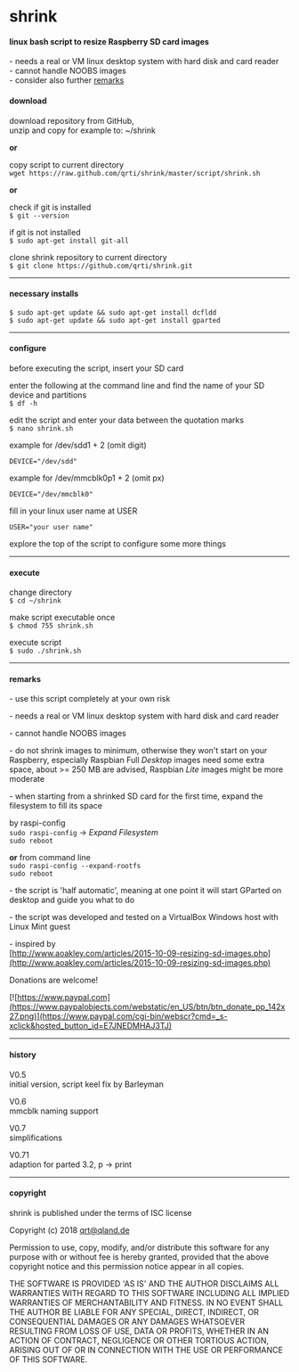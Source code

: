 # shrink

#### linux bash script to resize Raspberry SD card images  
\- needs a real or VM linux desktop system with hard disk and card reader  
\- cannot handle NOOBS images  
\- consider also further [remarks](#remarks)


#### download  
download repository from GitHub,  
unzip and copy for example to: ~/shrink

**or**

copy script to current directory  
`wget https://raw.github.com/qrti/shrink/master/script/shrink.sh`

**or**

check if git is installed  
`$ git --version`

if git is not installed  
`$ sudo apt-get install git-all`

clone shrink repository to current directory  
`$ git clone https://github.com/qrti/shrink.git`

- - -

#### necessary installs  
`$ sudo apt-get update && sudo apt-get install dcfldd`  
`$ sudo apt-get update && sudo apt-get install gparted`

- - -

#### configure  
before executing the script, insert your SD card

enter the following at the command line and find the name of your SD device and partitions  
`$ df -h`

edit the script and enter your data between the quotation marks  
`$ nano shrink.sh`

example for /dev/sdd1 + 2 (omit digit)
```
DEVICE="/dev/sdd"
```

example for /dev/mmcblk0p1 + 2 (omit px)
```
DEVICE="/dev/mmcblk0"
```

fill in your linux user name at USER
```
USER="your user name"
```

explore the top of the script to configure some more things

- - -

#### execute  
change directory  
`$ cd ~/shrink`

make script executable once  
`$ chmod 755 shrink.sh`

execute script  
`$ sudo ./shrink.sh`

- - -

#### remarks  
\- use this script completely at your own risk  

\- needs a real or VM linux desktop system with hard disk and card reader  

\- cannot handle NOOBS images  

\- do not shrink images to minimum, otherwise they won't start on your Raspberry, especially Raspbian Full *Desktop* images need some extra space, about >= 250 MB are advised, Raspbian *Lite* images might be more moderate  

\- when starting from a shrinked SD card for the first time, expand the filesystem to fill its space  

by raspi-config  
`sudo raspi-config` -> *Expand Filesystem*  
`sudo reboot`  
  
**or** from command line  
`sudo raspi-config --expand-rootfs`  
`sudo reboot`  

\- the script is 'half automatic', meaning at one point it will start GParted on desktop and guide you what to do  

\- the script was developed and tested on a VirtualBox Windows host with Linux Mint guest  

\- inspired by  
[http://www.aoakley.com/articles/2015-10-09-resizing-sd-images.php](http://www.aoakley.com/articles/2015-10-09-resizing-sd-images.php)

Donations are welcome!

[![https://www.paypal.com](https://www.paypalobjects.com/webstatic/en_US/btn/btn_donate_pp_142x27.png)](https://www.paypal.com/cgi-bin/webscr?cmd=_s-xclick&hosted_button_id=E7JNEDMHAJ3TJ)

- - -

#### history  
V0.5  
initial version, script keel fix by Barleyman  

V0.6  
mmcblk naming support

V0.7  
simplifications

V0.71  
adaption for parted 3.2, p -> print

- - -

#### copyright  
shrink is published under the terms of ISC license

Copyright (c) 2018 [qrt@qland.de](mailto:qrt@qland.de)

Permission to use, copy, modify, and/or distribute this software for any purpose with or without fee is hereby granted, provided that the above copyright notice and this permission notice appear in all copies.

THE SOFTWARE IS PROVIDED 'AS IS' AND THE AUTHOR DISCLAIMS ALL WARRANTIES WITH REGARD TO THIS SOFTWARE INCLUDING ALL IMPLIED WARRANTIES OF MERCHANTABILITY AND FITNESS. IN NO EVENT SHALL THE AUTHOR BE LIABLE FOR ANY SPECIAL, DIRECT, INDIRECT, OR CONSEQUENTIAL DAMAGES OR ANY DAMAGES WHATSOEVER RESULTING FROM LOSS OF USE, DATA OR PROFITS, WHETHER IN AN ACTION OF CONTRACT, NEGLIGENCE OR OTHER TORTIOUS ACTION, ARISING OUT OF OR IN CONNECTION WITH THE USE OR PERFORMANCE OF THIS SOFTWARE.
